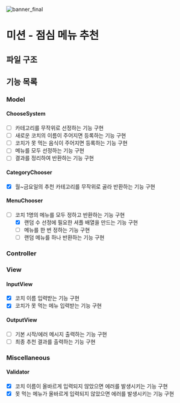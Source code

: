 ![banner_final](https://user-images.githubusercontent.com/87642422/208154435-c89807e8-6413-4241-b87b-47e32474f522.png)

# 미션 - 점심 메뉴 추천

## 파일 구조

## 기능 목록

### Model

#### ChooseSystem

- [ ] 카테고리를 무작위로 선정하는 기능 구현
- [ ] 새로운 코치의 이름이 주어지면 등록하는 기능 구현
- [ ] 코치가 못 먹는 음식이 주어지면 등록하는 기능 구현
- [ ] 메뉴를 모두 선정하는 기능 구현
- [ ] 결과를 정리하여 반환하는 기능 구현

#### CategoryChooser

- [x] 월~금요일의 추천 카테고리를 무작위로 골라 반환하는 기능 구현

#### MenuChooser

- [ ] 코치 1명의 메뉴를 모두 정하고 반환하는 기능 구현
  - [x] 랜덤 수 선정에 필요한 셔플 배열을 만드는 기능 구현
  - [ ] 메뉴를 한 번 정하는 기능 구현
  - [ ] 랜덤 메뉴를 하나 반환하는 기능 구현

### Controller

### View

#### InputView

- [x] 코치 이름 입력받는 기능 구현
- [x] 코치가 못 먹는 메뉴 입력받는 기능 구현

#### OutputView

- [ ] 기본 시작/에러 메시지 출력하는 기능 구현
- [ ] 최종 추천 결과를 출력하는 기능 구현

### Miscellaneous

#### Validator

- [x] 코치 이름이 올바르게 입력되지 않았으면 에러를 발생시키는 기능 구현
- [x] 못 먹는 메뉴가 올바르게 입력되지 않았으면 에러를 발생시키는 기능 구현

